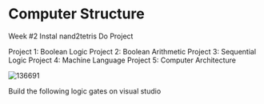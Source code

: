 # Computer Structure

Week #2
Instal nand2tetris
Do Project 

Project 1: Boolean Logic
Project 2: Boolean Arithmetic
Project 3: Sequential Logic
Project 4: Machine Language
Project 5: Computer Architecture

![136691](https://github.com/nicoakuang/mynote/assets/125626500/8c75c8bf-e914-41ab-87f5-b9c7d97e22d9)

Build the following logic gates on visual studio
